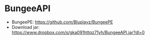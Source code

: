 # BungeeAPI
- BungeePE: https://github.com/Bluplayz/BungeePE
- Download jar: https://www.dropbox.com/s/gka091httqz71yh/BungeeAPI.jar?dl=0